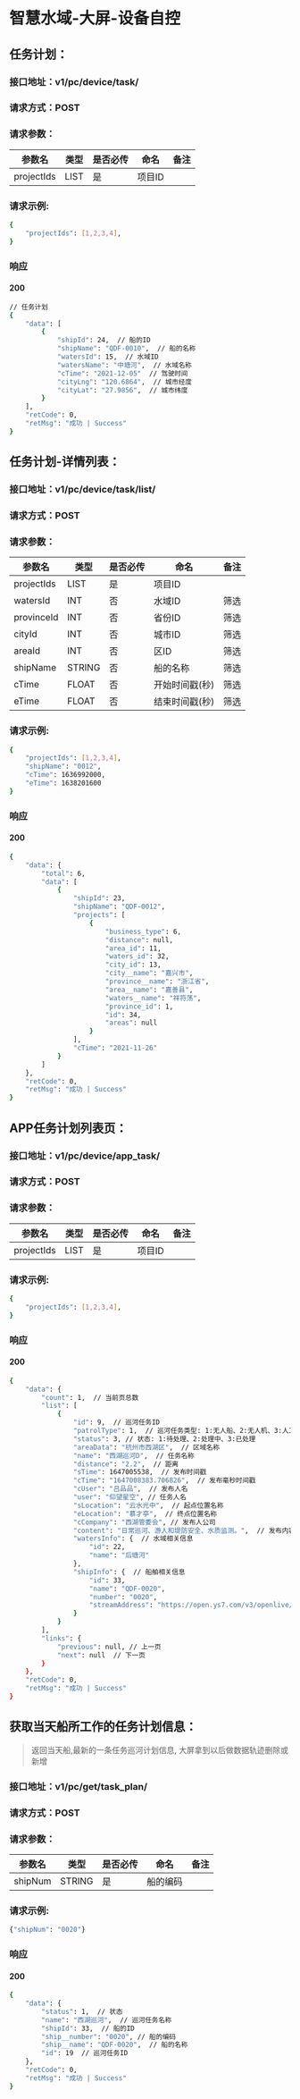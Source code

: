 # 智慧水域-大屏-设备自控

## 任务计划：

### 接口地址：v1/pc/device/task/

### 请求方式：POST

### 请求参数：

| 参数名     | 类型 | 是否必传 | 命名   | 备注 |
| ---------- | ---- | -------- | ------ | ---- |
| projectIds | LIST | 是       | 项目ID |      |

### 请求示例:

```bash
{
    "projectIds": [1,2,3,4],
}
```

### 响应

#### 200

```bash
// 任务计划
{
    "data": [
        {
            "shipId": 24,  // 船的ID
            "shipName": "QDF-0010",  // 船的名称
            "watersId": 15,  // 水域ID
            "watersName": "中塘河",  // 水域名称
            "cTime": "2021-12-05"  // 驾驶时间
            "cityLng": "120.6864",  // 城市经度
            "cityLat": "27.9856",  // 城市纬度
        }
    ],
    "retCode": 0,
    "retMsg": "成功 | Success"
}
```

## 任务计划-详情列表：

### 接口地址：v1/pc/device/task/list/

### 请求方式：POST

### 请求参数：

| 参数名     | 类型   | 是否必传 | 命名           | 备注 |
| ---------- | ------ | -------- | -------------- | ---- |
| projectIds | LIST   | 是       | 项目ID         |      |
| watersId   | INT    | 否       | 水域ID         | 筛选 |
| provinceId | INT    | 否       | 省份ID         | 筛选 |
| cityId     | INT    | 否       | 城市ID         | 筛选 |
| areaId     | INT    | 否       | 区ID           | 筛选 |
| shipName   | STRING | 否       | 船的名称       | 筛选 |
| cTime      | FLOAT  | 否       | 开始时间戳(秒) | 筛选 |
| eTime      | FLOAT  | 否       | 结束时间戳(秒) | 筛选 |

### 请求示例:

```bash
{
    "projectIds": [1,2,3,4],    
    "shipName": "0012",
    "cTime": 1636992000,
    "eTime": 1638201600
}
```

### 响应

#### 200

```bash
{
    "data": {
        "total": 6,
        "data": [
            {
                "shipId": 23,
                "shipName": "QDF-0012",
                "projects": [
                    {
                        "business_type": 6,
                        "distance": null,
                        "area_id": 11,
                        "waters_id": 32,
                        "city_id": 13,
                        "city__name": "嘉兴市",
                        "province__name": "浙江省",
                        "area__name": "嘉善县",
                        "waters__name": "祥符荡",
                        "province_id": 1,
                        "id": 34,
                        "areas": null
                    }
                ],
                "cTime": "2021-11-26"
            }
        ]
    },
    "retCode": 0,
    "retMsg": "成功 | Success"
}
```

## APP任务计划列表页：

### 接口地址：v1/pc/device/app_task/

### 请求方式：POST

### 请求参数：

| 参数名     | 类型 | 是否必传 | 命名   | 备注 |
| ---------- | ---- | -------- | ------ | ---- |
| projectIds | LIST | 是       | 项目ID |      |

### 请求示例:

```bash
{
    "projectIds": [1,2,3,4],
}
```

### 响应

#### 200

```bash
{
    "data": {
        "count": 1,  // 当前页总数
        "list": [
            {
                "id": 9,  // 巡河任务ID
                "patrolType": 1,  // 巡河任务类型: 1:无人船、2:无人机、3:人工
                "status": 3, // 状态: 1:待处理、2:处理中、3:已处理
                "areaData": "杭州市西湖区",  // 区域名称
                "name": "西湖巡河D",  // 任务名称
                "distance": "2.2",  // 距离
                "sTime": 1647005538,  // 发布时间戳
                "cTime": "1647008383.706826",  // 发布毫秒时间戳
                "cUser": "吕品品",  // 发布人名
                "user": "仰望星空", // 任务人名
                "sLocation": "云水光中",  // 起点位置名称
                "eLocation": "慕才亭",  // 终点位置名称
                "cCompany": "西湖管委会", // 发布人公司
                "content": "日常巡河、游人和堤防安全、水质监测。",  // 发布内容
                "watersInfo": {  // 水域相关信息
                    "id": 22,
                    "name": "后塘河"
                },
                "shipInfo": {  // 船舶相关信息
                    "id": 33,
                    "name": "QDF-0020",
                    "number": "0020",
                    "streamAddress": "https://open.ys7.com/v3/openlive/G16325270_1_1.m3u8?expire=1670552894&id=390812221267427328&t=958444bf1e8181adbbef9e1b9ff3c3f98f05c6181ded5d7968647a3c3c5a3dcc&ev=100", // 船的实时流地址
                }
            }
        ],
        "links": {
            "previous": null, // 上一页
            "next": null  // 下一页
        }
    },
    "retCode": 0,
    "retMsg": "成功 | Success"
}
```

## 获取当天船所工作的任务计划信息：

> 返回当天船,最新的一条任务巡河计划信息, 大屏拿到以后做数据轨迹删除或新增

### 接口地址：v1/pc/get/task_plan/

### 请求方式：POST

### 请求参数：

| 参数名  | 类型   | 是否必传 | 命名     | 备注 |
| ------- | ------ | -------- | -------- | ---- |
| shipNum | STRING | 是       | 船的编码 |      |

### 请求示例:

```bash
{"shipNum": "0020"}
```

### 响应

#### 200

```bash
{
    "data": {
        "status": 1,  // 状态
        "name": "西湖巡河",  // 巡河任务名称
        "shipId": 33,  // 船的ID
        "ship__number": "0020", // 船的编码
        "ship__name": "QDF-0020",  // 船的名称
        "id": 19  // 巡河任务ID 
    },
    "retCode": 0,
    "retMsg": "成功 | Success"
}
```

